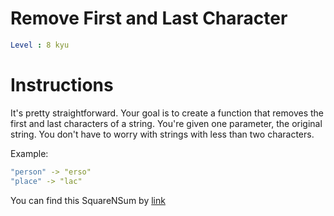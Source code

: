 # Remove First and Last Character

```yaml
Level : 8 kyu
```



# Instructions
It's pretty straightforward. Your goal is to create a function that removes the first and last characters of a string.
You're given one parameter, the original string. You don't have to worry with strings with less than two characters.

Example:
```yaml
"person" -> "erso"
"place" -> "lac"
```

You can find this SquareNSum by [link](https://www.codewars.com/kata/56bc28ad5bdaeb48760009b0/train/scala)